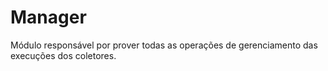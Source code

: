 # Manager

Módulo responsável por prover todas as operações de gerenciamento das execuções dos coletores.